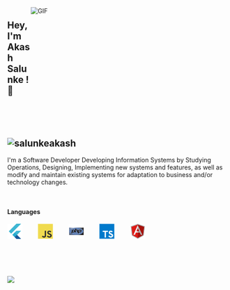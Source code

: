 <img align="right" alt="GIF" src="https://c.tenor.com/NOYF3f82b_gAAAAC/programmer.gif?raw=true" width="450" height="300" />

## Hey, I'm Akash Salunke !👋 <a align="left"> <img src="https://komarev.com/ghpvc/?username=iamEtornam&label=Views&color=blue&style=plastic" alt="salunkeakash" /> </a>

I'm a Software Developer Developing Information Systems by Studying Operations, Designing, Implementing new systems and features, as well as modify and maintain
existing systems for adaptation to business and/or technology changes.

<br/>  

#### Languages 
<img src="https://github.com/devicons/devicon/blob/master/icons/flutter/flutter-original.svg" width="35px">&nbsp;&nbsp;&nbsp;&nbsp;&nbsp;&nbsp;&nbsp;&nbsp;
<img src="https://github.com/devicons/devicon/blob/master/icons/javascript/javascript-original.svg" width="35px">&nbsp;&nbsp;&nbsp;&nbsp;&nbsp;&nbsp;&nbsp;&nbsp; 
<img src="https://github.com/devicons/devicon/blob/master/icons/php/php-original.svg" width="35px">&nbsp;&nbsp;&nbsp;&nbsp;&nbsp;&nbsp;&nbsp;&nbsp;
<img src="https://github.com/devicons/devicon/blob/master/icons/typescript/typescript-original.svg" width="35px">&nbsp;&nbsp;&nbsp;&nbsp;&nbsp;&nbsp;&nbsp;&nbsp;
<img src="https://github.com/devicons/devicon/blob/master/icons/angularjs/angularjs-original.svg" width="35px">&nbsp;&nbsp;&nbsp;&nbsp;&nbsp;&nbsp;&nbsp;&nbsp;

<br/>


<!-- Ask me anything about...

<img src='https://img.shields.io/badge/flutter-%230095D5?logo=flutter&logoColor=blue&style=for-the-badge' height='25'/> <img src='https://img.shields.io/badge/Android-3DDC84?logo=android&logoColor=white&style=for-the-badge' height='25'/> <img src='https://img.shields.io/badge/kotlin-%230095D5.svg?&style=for-the-badge&logo=kotlin&logoColor=white' height='25'/> <img src='https://img.shields.io/badge/nodejs-%2300ADD8.svg?&style=for-the-badge&logo=react&logoColor=white' height='25'/>
 -->
 

 


<!-- <p></p>
<img align="left" src="https://github-profile-summary-cards.vercel.app/api/cards/profile-details?username=iamEtornam&theme=dracula"/> -->
<!-- <br/>
<p></p>
<img  src="https://github-readme-streak-stats.herokuapp.com/?user=iamEtornam&theme=dracula" />
<br/>
<img align="left" src="https://github-readme-stats.vercel.app/api?username=iamEtornam&show_icons=true&include_all_commits=true&theme=dracula&count_private=true"/> -->

<!-- <br/>

#### Languages
<img src="https://github.com/devicons/devicon/blob/master/icons/java/java-original.svg" width="35px">&nbsp;&nbsp;&nbsp;&nbsp;&nbsp;&nbsp;&nbsp;&nbsp;
<img src="https://github.com/devicons/devicon/blob/master/icons/kotlin/kotlin-original.svg" width="35px">&nbsp;&nbsp;&nbsp;&nbsp;&nbsp;&nbsp;&nbsp;&nbsp;
<img src="https://github.com/devicons/devicon/blob/master/icons/flutter/flutter-original.svg" width="35px">&nbsp;&nbsp;&nbsp;&nbsp;&nbsp;&nbsp;&nbsp;&nbsp;
<img src="https://github.com/devicons/devicon/blob/master/icons/javascript/javascript-original.svg" width="35px">&nbsp;&nbsp;&nbsp;&nbsp;&nbsp;&nbsp;&nbsp;&nbsp;
<img src="https://github.com/devicons/devicon/blob/master/icons/swift/swift-original.svg" width="35px">&nbsp;&nbsp;&nbsp;&nbsp;&nbsp;&nbsp;&nbsp;&nbsp;
<img src="https://github.com/devicons/devicon/blob/master/icons/php/php-original.svg" width="35px">&nbsp;&nbsp;&nbsp;&nbsp;&nbsp;&nbsp;&nbsp;&nbsp;
<img src="https://github.com/devicons/devicon/blob/master/icons/typescript/typescript-original.svg" width="35px">&nbsp;&nbsp;&nbsp;&nbsp;&nbsp;&nbsp;&nbsp;&nbsp;

<br/>

#### Tools and Frameworks
<img src="https://github.com/devicons/devicon/blob/master/icons/android/android-original.svg" width="35px">&nbsp;&nbsp;&nbsp;&nbsp;&nbsp;&nbsp;&nbsp;&nbsp;
<img src="https://github.com/devicons/devicon/blob/master/icons/flutter/flutter-original.svg" width="35px">&nbsp;&nbsp;&nbsp;&nbsp;&nbsp;&nbsp;&nbsp;&nbsp;
<img src="https://github.com/devicons/devicon/blob/master/icons/nodejs/nodejs-original.svg" width="35px">&nbsp;&nbsp;&nbsp;&nbsp;&nbsp;&nbsp;&nbsp;&nbsp;
<img src="https://github.com/devicons/devicon/blob/master/icons/git/git-original.svg" width="35px">&nbsp;&nbsp;&nbsp;&nbsp;&nbsp;&nbsp;&nbsp;&nbsp;&nbsp;
<img src="https://github.com/devicons/devicon/blob/master/icons/amazonwebservices/amazonwebservices-original.svg" width="35px">&nbsp;&nbsp;&nbsp;&nbsp;&nbsp;&nbsp;&nbsp;&nbsp;&nbsp;
<img src="https://github.com/devicons/devicon/blob/master/icons/visualstudio/visualstudio-plain.svg" width="35px">&nbsp;&nbsp;&nbsp;&nbsp;&nbsp;&nbsp;&nbsp;&nbsp;&nbsp;
<img src="https://github.com/devicons/devicon/blob/master/icons/apple/apple-original.svg" width="35px">&nbsp;&nbsp;&nbsp;&nbsp;&nbsp;&nbsp;&nbsp;&nbsp;&nbsp;
<img src="https://github.com/devicons/devicon/blob/master/icons/googlecloud/googlecloud-original.svg" width="35px">&nbsp;&nbsp;&nbsp;&nbsp;&nbsp;&nbsp;&nbsp;&nbsp;&nbsp;
<img src="https://github.com/devicons/devicon/blob/master/icons/laravel/laravel-plain-wordmark.svg" width="35px">&nbsp;&nbsp;&nbsp;&nbsp;&nbsp;&nbsp;&nbsp;&nbsp;&nbsp;
<img src="https://github.com/devicons/devicon/blob/master/icons/postgresql/postgresql-original.svg" width="35px">&nbsp;&nbsp;&nbsp;&nbsp;&nbsp;&nbsp;&nbsp;&nbsp;&nbsp;

<br/>
<br/>

<a href="https://github.com/iamEtornam">
  <img align="right" src="https://github-readme-stats.vercel.app/api/top-langs/?username=iamEtornam&layout=compact&theme=dracula&count_private=true&langs_count=10" />
</a>



- 🔭 I’m currently working with Serverless
- 🌱 I’m currently learning Go and Swift
- 👯 I’m looking to collaborate on Mobile and Backend Projects
- 🤔 I’m looking for help with my open source projects
- 💬 Apart from tech you can Ask me about Movies, TV Shows and Books,general discussions
- 📫 How to reach me at [info@etornam.dev](mailto:info@etornam.dev) -->

<br/>
<br/>
<br/>
<a href="https://github.com/salunkeakash">
  <img  src="https://github-readme-stats.vercel.app/api/top-langs/?username=salunkeakash&layout=compact&theme=dracula&count_private=true&langs_count=10" />
</a>

 
